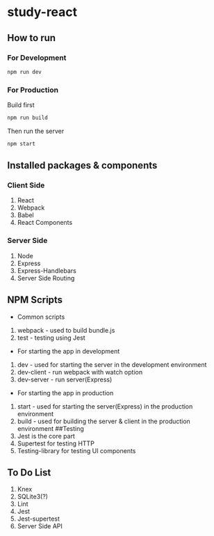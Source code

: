 # study-react
## How to run
### For Development
```sh 
npm run dev
```
### For Production
Build first 
```sh
npm run build
```
Then run the server
```sh
npm start
```
## Installed packages & components
### Client Side
1. React
1. Webpack
1. Babel
1. React Components
### Server Side
1. Node
1. Express
1. Express-Handlebars
1. Server Side Routing
## NPM Scripts
* Common scripts
1. webpack - used to build bundle.js
1. test - testing using Jest
* For starting the app in development
1. dev - used for starting the server in the development environment
1. dev-client - run webpack with watch option
1. dev-server - run server(Express)
* For starting the app in production
1. start - used for starting the server(Express) in the production environment
1. build - used for building the server & client in the production environment
##Testing
1. Jest is the core part
1. Supertest for testing HTTP
1. Testing-library for testing UI components
## To Do List
1. Knex
1. SQLite3(?)
1. Lint
1. Jest
1. Jest-supertest
1. Server Side API